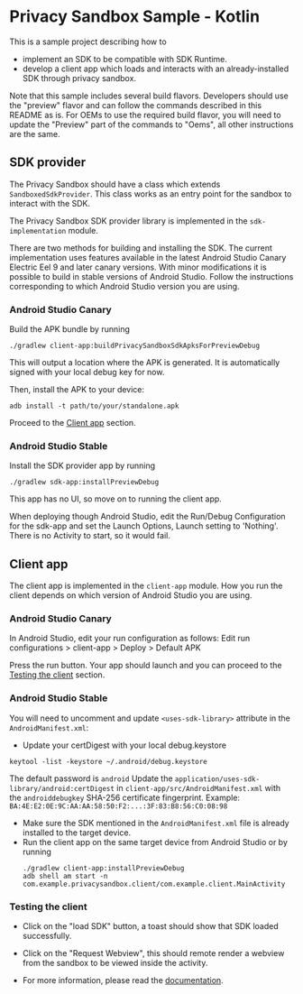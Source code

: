 # Privacy Sandbox Sample - Kotlin

This is a sample project describing how to
- implement an SDK to be compatible with SDK Runtime.
- develop a client app which loads and interacts with an already-installed
  SDK through privacy sandbox.

Note that this sample includes several build flavors. Developers should use the "preview" flavor
and can follow the commands described in this README as is. For OEMs to use the required build
flavor, you will need to update the "Preview" part of the commands to "Oems", all other instructions
are the same.

## SDK provider

The Privacy Sandbox should have a class which extends `SandboxedSdkProvider`.
This class works as an entry point for the sandbox to interact with the SDK.

The Privacy Sandbox SDK provider library is implemented in the `sdk-implementation` module.

There are two methods for building and installing the SDK. The current implementation uses features
available in the latest Android Studio Canary Electric Eel 9 and later canary versions. With minor
modifications it is possible to build in stable versions of Android Studio. Follow the instructions
corresponding to which Android Studio version you are using.

### Android Studio Canary
Build the APK bundle by running 

```shell
./gradlew client-app:buildPrivacySandboxSdkApksForPreviewDebug
```

This will output a location where the APK is generated. It is automatically signed with your local
debug key for now.

Then, install the APK to your device:
```shell
adb install -t path/to/your/standalone.apk
```

Proceed to the [Client app](#client-app) section.

### Android Studio Stable
Install the SDK provider app by running

```shell
./gradlew sdk-app:installPreviewDebug
```

This app has no UI, so move on to running the client app.

When deploying though Android Studio, edit the Run/Debug Configuration for the sdk-app and set
the Launch Options, Launch setting to 'Nothing'. There is no Activity to start, so it would fail.

## Client app

The client app is implemented in the `client-app` module. How you run the client depends on which
version of Android Studio you are using.

### Android Studio Canary
In Android Studio, edit your run configuration as follows:
Edit run configurations > client-app > Deploy > Default APK

Press the run button. Your app should launch and you can proceed to the
[Testing the client](#testing-the-client) section.

### Android Studio Stable

You will need to uncomment and update `<uses-sdk-library>` attribute in the `AndroidManifest.xml`:

- Update your certDigest with your local debug.keystore
```
keytool -list -keystore ~/.android/debug.keystore
```
The default password is `android`
Update the `application/uses-sdk-library/android:certDigest` in `client-app/src/AndroidManifest.xml`
with the `androiddebugkey` SHA-256 certificate fingerprint.
Example: `BA:4E:E2:0E:9C:AA:AA:58:50:F2:...:3F:83:B8:56:C0:08:98`
- Make sure the SDK mentioned in the `AndroidManifest.xml` file is already
  installed to the target device.
- Run the client app on the same target device from Android Studio or by running
  ```shell
  ./gradlew client-app:installPreviewDebug
  adb shell am start -n com.example.privacysandbox.client/com.example.client.MainActivity
  ```
  
### Testing the client

- Click on the "load SDK" button, a toast should show that SDK loaded successfully.
- Click on the "Request Webview", this should remote render a webview from the
  sandbox to be viewed inside the activity.

- For more information, please read the [documentation](https://developer.android.com/design-for-safety/privacy-sandbox/guides/sdk-runtime).

